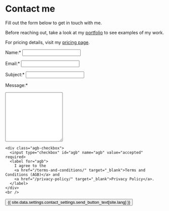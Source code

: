 # Contact me

<div class="contactme">

<p>Fill out the form below to get in touch with me.</p>
<p>Before reaching out, take a look at my <a href="/portraits/" class="button">portfolio</a> to see examples of my work.</p>
<p>For pricing details, visit my <a href="/pricing/" class="button">pricing page</a>.</p>

<form action="{{ site.data.settings.contact_settings.form_action }}" method="POST">
  <label for="name">Name:*</label>
  <input type="text" id="name" name="name" autocomplete="name" required>

  <label for="email">Email:*</label>
  <input type="email" id="email" name="_replyto" autocomplete="email" required>

  <label for="subject">Subject:*</label>
  <input type="text" id="subject" name="subject" required>

  <label for="message">Message:*</label>
  <textarea id="message" name="message" rows="10" required></textarea>

   <!-- AGB Checkbox Section -->
    <div class="agb-checkbox">
      <input type="checkbox" id="agb" name="agb" value="accepted" required>
      <label for="agb">
        I agree to the
        <a href="/terms-and-conditions/" target="_blank">Terms and Conditions (AGB)</a> and
        <a href="/privacy-policy/" target="_blank">Privacy Policy</a>.
      </label>
    </div>
    <br />

  <input type="hidden" name="_subject" value="{{ site.data.settings.contact_settings.email_subject }}" />
  <input type="text" name="_gotcha" style="display: none;" class="contact-form__gotcha" val="">

  <button type="submit">{{ site.data.settings.contact_settings.send_button_text[site.lang] }}</button>
</form>
